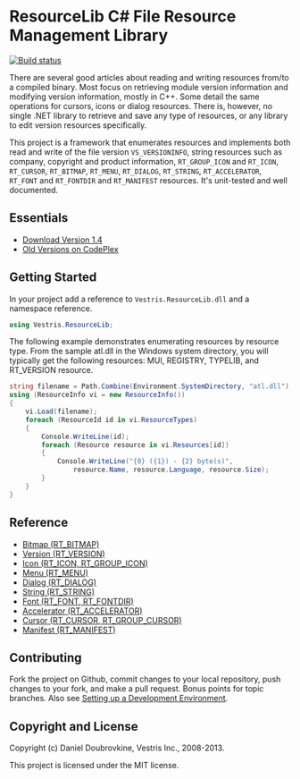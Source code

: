 ResourceLib C# File Resource Management Library
===============================================

[![Build status](https://ci.appveyor.com/api/projects/status/35kx80j687p9835d/branch/master?svg=true)](https://ci.appveyor.com/project/dblock/resourcelib/branch/master)

There are several good articles about reading and writing resources from/to a compiled binary. Most focus on retrieving module version information and modifying version information, mostly in C++. Some detail the same operations for cursors, icons or dialog resources. There is, however, no single .NET library to retrieve and save any type of resources, or any library to edit version resources specifically.

This project is a framework that enumerates resources and implements both read and write of the file version `VS_VERSIONINFO`, string resources such as company, copyright and product information, `RT_GROUP_ICON` and `RT_ICON`, `RT_CURSOR`, `RT_BITMAP`, `RT_MENU`, `RT_DIALOG`, `RT_STRING`, `RT_ACCELERATOR`, `RT_FONT` and `RT_FONTDIR` and `RT_MANIFEST` resources. It's unit-tested and well documented.

Essentials
----------

* [Download Version 1.4](http://code.dblock.org/downloads/resourcelib/Vestris.ResourceLib.1.4.zip)
* [Old Versions on CodePlex](http://resourcelib.codeplex.com/)

Getting Started
---------------

In your project add a reference to `Vestris.ResourceLib.dll` and a namespace reference.

``` c#
using Vestris.ResourceLib;
```

The following example demonstrates enumerating resources by resource type. From the sample atl.dll in the Windows system directory, you will typically get the following resources: MUI, REGISTRY, TYPELIB, and RT_VERSION resource.

``` c#
string filename = Path.Combine(Environment.SystemDirectory, "atl.dll");
using (ResourceInfo vi = new ResourceInfo())
{
    vi.Load(filename);
    foreach (ResourceId id in vi.ResourceTypes)
    {
        Console.WriteLine(id);
        foreach (Resource resource in vi.Resources[id])
        {
            Console.WriteLine("{0} ({1}) - {2} byte(s)",
                resource.Name, resource.Language, resource.Size);
        }
    }
}
```

Reference
---------

* [Bitmap (RT_BITMAP)](https://github.com/dblock/resourcelib/blob/master/Docs/Bitmap.md)
* [Version (RT_VERSION)](https://github.com/dblock/resourcelib/blob/master/Docs/Version.md)
* [Icon (RT_ICON, RT_GROUP_ICON)](https://github.com/dblock/resourcelib/blob/master/Docs/Icon.md)
* [Menu (RT_MENU)](https://github.com/dblock/resourcelib/blob/master/Docs/Menu.md)
* [Dialog (RT_DIALOG)](https://github.com/dblock/resourcelib/blob/master/Docs/Dialog.md)
* [String (RT_STRING)](https://github.com/dblock/resourcelib/blob/master/Docs/String.md)
* [Font (RT_FONT, RT_FONTDIR)](https://github.com/dblock/resourcelib/blob/master/Docs/Font.md)
* [Accelerator (RT_ACCELERATOR)](https://github.com/dblock/resourcelib/blob/master/Docs/Accelerator.md)
* [Cursor (RT_CURSOR, RT_GROUP_CURSOR)](https://github.com/dblock/resourcelib/blob/master/Docs/Cursor.md)
* [Manifest (RT_MANIFEST)](https://github.com/dblock/resourcelib/blob/master/Docs/Manifest.md)

Contributing
------------

Fork the project on Github, commit changes to your local repository, push changes to your fork, and make a pull request. Bonus points for topic branches. Also see [Setting up a Development Environment](https://github.com/dblock/resourcelib/blob/master/Docs/Contributing.md).

Copyright and License
---------------------

Copyright (c) Daniel Doubrovkine, Vestris Inc., 2008-2013.

This project is licensed under the MIT license.

